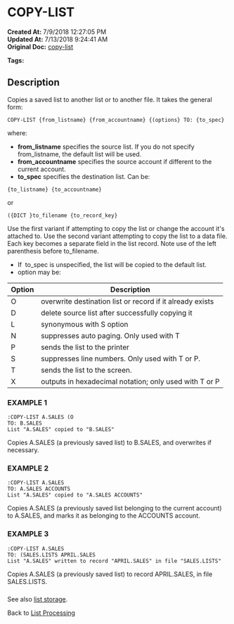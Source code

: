 # COPY-LIST

**Created At:** 7/9/2018 12:27:05 PM  
**Updated At:** 7/13/2018 9:24:41 AM  
**Original Doc:** [copy-list](https://docs.jbase.com/47026-lists/copy-list)  

**Tags:**
<badge text='jql' vertical='middle' />
<badge text='lists' vertical='middle' />

## Description 

Copies a saved list to another list or to another file. It takes the general form:

```
COPY-LIST {from_listname} {from_accountname} {(options} TO: {to_spec}
```

where:

- **from\_listname** specifies the source list. If you do not specify from\_listname, the default list will be used.
- **from\_accountname** specifies the source account if different to the current account.
- **to\_spec** specifies the destination list. Can be:


```
{to_listname} {to_accountname}
```

or

```
({DICT }to_filename {to_record_key}
```

Use the first variant if attempting to copy the list or change the account it's attached to. Use the second variant attempting to copy the list to a data file. Each key becomes a separate field in the list record. Note use of the left parenthesis before to\_filename.

- If  to\_spec is unspecified, the list will be copied to the default list.
- option may be:



| Option<br> | Description<br> |
| --- | --- |
| O<br> | overwrite destination list or record if it already exists<br> |
| D<br> | delete source list after successfully copying it<br> |
| L<br> | synonymous with S option<br> |
| N<br> | suppresses auto paging. Only used with T<br> |
| P<br> | sends the list to the printer<br> |
| S<br> | suppresses line numbers. Only used with T or P.<br> |
| T<br> | sends the list to the screen.<br> |
| X<br> | outputs in hexadecimal notation; only used with T or P<br> |




### EXAMPLE 1

```
:COPY-LIST A.SALES (O
TO: B.SALES
List "A.SALES" copied to "B.SALES"
```

Copies A.SALES (a previously saved list) to B.SALES, and overwrites if necessary.



### EXAMPLE 2

```
:COPY-LIST A.SALES
TO: A.SALES ACCOUNTS
List "A.SALES" copied to "A.SALES ACCOUNTS"
```

Copies A.SALES (a previously saved list belonging to the current account) to A.SALES, and marks it as belonging to the ACCOUNTS account.



### EXAMPLE 3

```
:COPY-LIST A.SALES
TO: (SALES.LISTS APRIL.SALES
List "A.SALES" written to record "APRIL.SALES" in file "SALES.LISTS"
```

Copies A.SALES (a previously saved list) to record APRIL.SALES, in file SALES.LISTS.

### 


See also [list storage](./../list-storage).

Back to [List Processing](./../list-processing)
